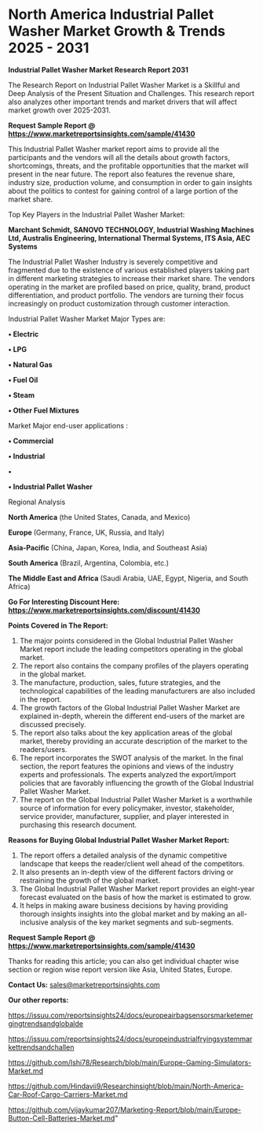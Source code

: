 # North America Industrial Pallet Washer Market Growth & Trends 2025 - 2031

<strong>Industrial Pallet Washer Market Research Report 2031</strong>

The Research Report on Industrial Pallet Washer Market is a Skillful and Deep Analysis of the Present Situation and Challenges. This research report also analyzes other important trends and market drivers that will affect market growth over 2025-2031.

<strong>Request Sample Report @ <a href=https://www.marketreportsinsights.com/sample/41430>https://www.marketreportsinsights.com/sample/41430</a></strong>

This Industrial Pallet Washer market report aims to provide all the participants and the vendors will all the details about growth factors, shortcomings, threats, and the profitable opportunities that the market will present in the near future. The report also features the revenue share, industry size, production volume, and consumption in order to gain insights about the politics to contest for gaining control of a large portion of the market share.

Top Key Players in the Industrial Pallet Washer Market:

<strong>Marchant Schmidt, SANOVO TECHNOLOGY, Industrial Washing Machines Ltd, Australis Engineering, International Thermal Systems, ITS Asia, AEC Systems</strong>

The Industrial Pallet Washer Industry is severely competitive and fragmented due to the existence of various established players taking part in different marketing strategies to increase their market share. The vendors operating in the market are profiled based on price, quality, brand, product differentiation, and product portfolio. The vendors are turning their focus increasingly on product customization through customer interaction.

Industrial Pallet Washer Market Major Types are:

<strong>•  Electric

•  LPG

•  Natural Gas

•  Fuel Oil

•  Steam

•  Other Fuel Mixtures</strong>

Market Major end-user applications :

<strong>•  Commercial

•  Industrial

•  

•  Industrial Pallet Washer</strong>

Regional Analysis

</u><strong><b>North America</b></strong> (the United States, Canada, and Mexico)

<strong><b>Europe </b></strong>(Germany, France, UK, Russia, and Italy)

<strong><b>Asia-Pacific</b></strong> (China, Japan, Korea, India, and Southeast Asia)

<strong><b>South America</b></strong> (Brazil, Argentina, Colombia, etc.)

<strong><b>The Middle East and Africa</b></strong> (Saudi Arabia, UAE, Egypt, Nigeria, and South Africa)

<strong>Go For Interesting Discount Here: <a href=https://www.marketreportsinsights.com/discount/41430>https://www.marketreportsinsights.com/discount/41430</a></strong>

<strong>Points Covered in The Report:</strong>
<ol>
  <li>The major points considered in the Global Industrial Pallet Washer Market report include the leading competitors operating in the global market.</li>
  <li>The report also contains the company profiles of the players operating in the global market.</li>
  <li>The manufacture, production, sales, future strategies, and the technological capabilities of the leading manufacturers are also included in the report.</li>
  <li>The growth factors of the Global Industrial Pallet Washer Market are explained in-depth, wherein the different end-users of the market are discussed precisely.</li>
  <li>The report also talks about the key application areas of the global market, thereby providing an accurate description of the market to the readers/users.</li>
  <li>The report incorporates the SWOT analysis of the market. In the final section, the report features the opinions and views of the industry experts and professionals. The experts analyzed the export/import policies that are favorably influencing the growth of the Global Industrial Pallet Washer Market.</li>
  <li>The report on the Global Industrial Pallet Washer Market is a worthwhile source of information for every policymaker, investor, stakeholder, service provider, manufacturer, supplier, and player interested in purchasing this research document.</li>
</ol>
<strong>Reasons for Buying Global Industrial Pallet Washer Market Report:</strong>

<ol>
  <li>The report offers a detailed analysis of the dynamic competitive landscape that keeps the reader/client well ahead of the competitors.</li>
  <li>It also presents an in-depth view of the different factors driving or restraining the growth of the global market.</li>
  <li>The Global Industrial Pallet Washer Market report provides an eight-year forecast evaluated on the basis of how the market is estimated to grow.</li>
  <li>It helps in making aware business decisions by having providing thorough insights insights into the global market and by making an all-inclusive analysis of the key market segments and sub-segments.</li>
</ol>
<strong>Request Sample Report @ <a href=https://www.marketreportsinsights.com/sample/41430>https://www.marketreportsinsights.com/sample/41430</a></strong>


Thanks for reading this article; you can also get individual chapter wise section or region wise report version like Asia, United States, Europe.

<strong>Contact Us:</strong>
sales@marketreportsinsights.com

<strong>Our other reports:</strong>

<a href=https://issuu.com/reportsinsights24/docs/europeairbagsensorsmarketemergingtrendsandglobalde>https://issuu.com/reportsinsights24/docs/europeairbagsensorsmarketemergingtrendsandglobalde</a>

<a href=https://issuu.com/reportsinsights24/docs/europeindustrialfryingsystemmarkettrendsandchallen>https://issuu.com/reportsinsights24/docs/europeindustrialfryingsystemmarkettrendsandchallen</a>

<a href=https://github.com/Ishi78/Research/blob/main/Europe-Gaming-Simulators-Market.md>https://github.com/Ishi78/Research/blob/main/Europe-Gaming-Simulators-Market.md</a>

<a href=https://github.com/Hindavii9/Researchinsight/blob/main/North-America-Car-Roof-Cargo-Carriers-Market.md>https://github.com/Hindavii9/Researchinsight/blob/main/North-America-Car-Roof-Cargo-Carriers-Market.md</a>

<a href=https://github.com/vijaykumar207/Marketing-Report/blob/main/Europe-Button-Cell-Batteries-Market.md>https://github.com/vijaykumar207/Marketing-Report/blob/main/Europe-Button-Cell-Batteries-Market.md</a>"
